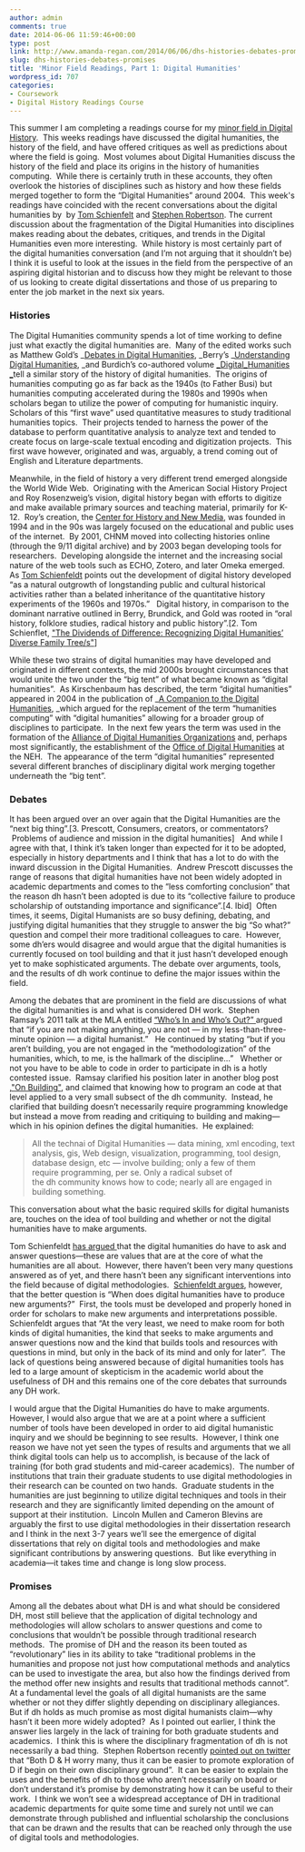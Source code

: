 ```yaml
---
author: admin
comments: true
date: 2014-06-06 11:59:46+00:00
type: post
link: http://www.amanda-regan.com/2014/06/06/dhs-histories-debates-promises/
slug: dhs-histories-debates-promises
title: 'Minor Field Readings, Part 1: Digital Humanities'
wordpress_id: 707
categories:
- Coursework
- Digital History Readings Course
---
```


This summer I am completing a readings course for my [minor field in Digital History](http://www.amanda-regan.com/digital-history-minor-field/).  This weeks readings have discussed the digital humanities, the history of the field, and have offered critiques as well as predictions about where the field is going.  Most volumes about Digital Humanities discuss the history of the field and place its origins in the history of humanities computing.  While there is certainly truth in these accounts, they often overlook the histories of disciplines such as history and how these fields merged together to form the “Digital Humanities” around 2004.  This week's readings have coincided with the recent conversations about the digital humanities by  by [Tom Schienfelt](http://www.foundhistory.org/2014/04/07/the-dividends-of-difference-recognizing-digital-humanities-diverse-family-trees/) and [Stephen Robertson](http://drstephenrobertson.com/2014/05/23/the-differences-between-digital-history-and-digital-humanities/). The current discussion about the fragmentation of the Digital Humanities into disciplines makes reading about the debates, critiques, and trends in the Digital Humanities even more interesting.  While history is most certainly part of the digital humanities conversation (and I’m not arguing that it shouldn’t be) I think it is useful to look at the issues in the field from the perspective of an aspiring digital historian and to discuss how they might be relevant to those of us looking to create digital dissertations and those of us preparing to enter the job market in the next six years.


### Histories


The Digital Humanities community spends a lot of time working to define just what exactly the digital humanities are.  Many of the edited works such as Matthew Gold’s _[Debates in Digital Humanities](http://dhdebates.gc.cuny.edu/), _Berry’s _[Understanding Digital Humanities](http://www.amazon.com/Understanding-Digital-Humanities-David-Berry/dp/0230292658), _and Burdich’s co-authored volume [_Digital_Humanities _](http://mitpress.mit.edu/sites/default/files/titles/content/9780262018470_Open_Access_Edition.pdf)tell a similar story of the history of digital humanities.  The origins of humanities computing go as far back as the 1940s (to Father Busi) but humanities computing accelerated during the 1980s and 1990s when scholars began to utilize the power of computing for humanistic inquiry.  Scholars of this “first wave” used quantitative measures to study traditional humanities topics.  Their projects tended to harness the power of the database to perform quantitative analysis to analyze text and tended to create focus on large-scale textual encoding and digitization projects.  This first wave however, originated and was, arguably, a trend coming out of English and Literature departments.

Meanwhile, in the field of history a very different trend emerged alongside the World Wide Web.  Originating with the American Social History Project and Roy Rosenzweig’s vision, digital history began with efforts to digitize and make available primary sources and teaching material, primarily for K-12.  Roy’s creation, the [Center for History and New Media](chnm.gmu.edu), was founded in 1994 and in the 90s was largely focused on the educational and public uses of the internet.  By 2001, CHNM moved into collecting histories online (through the 9/11 digital archive) and by 2003 began developing tools for researchers.  Developing alongside the internet and the increasing social nature of the web tools such as ECHO, Zotero, and later Omeka emerged.  As [Tom Schienfeldt](http://www.foundhistory.org/2014/04/07/the-dividends-of-difference-recognizing-digital-humanities-diverse-family-trees/) points out the development of digital history developed “as a natural outgrowth of longstanding public and cultural historical activities rather than a belated inheritance of the quantitative history experiments of the 1960s and 1970s.”   Digital history, in comparison to the dominant narrative outlined in Berry, Brundick, and Gold was rooted in “oral history, folklore studies, radical history and public history”.[2. Tom Schienflet, ["The Dividends of Difference: Recognizing Digital Humanities’ Diverse Family Tree/s"](http://www.foundhistory.org/2014/04/07/the-dividends-of-difference-recognizing-digital-humanities-diverse-family-trees/)]

While these two strains of digital humanities may have developed and originated in different contexts, the mid 2000s brought circumstances that would unite the two under the “big tent” of what became known as “digital humanities”.  As Kirschenbaum has described, the term “digital humanities” appeared in 2004 in the publication of _[A Companion to the Digital Humanities](http://www.digitalhumanities.org/companion/), _which argued for the replacement of the term “humanities computing” with “digital humanities” allowing for a broader group of disciplines to participate.  In the next few years the term was used in the formation of the [Alliance of Digital Humanities Organizations](http://adho.org/) and, perhaps most significantly, the establishment of the [Office of Digital Humanities](http://www.neh.gov/divisions/odh/about) at the NEH.  The appearance of the term “digital humanities” represented several different branches of disciplinary digital work merging together underneath the “big tent”.


### Debates


It has been argued over an over again that the Digital Humanities are the “next big thing”.[3. Prescott, Consumers, creators, or commentators?  Problems of audience and mission in the digital humanities]   And while I agree with that, I think it’s taken longer than expected for it to be adopted, especially in history departments and I think that has a lot to do with the inward discussion in the Digital Humanities.  Andrew Prescott discusses the range of reasons that digital humanities have not been widely adopted in academic departments and comes to the “less comforting conclusion” that the reason dh hasn’t been adopted is due to its “collective failure to produce scholarship of outstanding importance and significance”.[4. Ibid]  Often times, it seems, Digital Humanists are so busy defining, debating, and justifying digital humanities that they struggle to answer the big “So what?” question and compel their more traditional colleagues to care.  However, some dh’ers would disagree and would argue that the digital humanities is currently focused on tool building and that it just hasn’t developed enough yet to make sophisticated arguments. The debate over arguments, tools, and the results of dh work continue to define the major issues within the field.

Among the debates that are prominent in the field are discussions of what the digital humanities is and what is considered DH work.  Stephen Ramsay’s 2011 talk at the MLA entitled [“Who’s In and Who’s Out?” ](http://stephenramsay.us/text/2011/01/08/whos-in-and-whos-out/)argued that “if you are not making anything, you are not — in my less-than-three-minute opinion — a digital humanist.”   He continued by stating “but if you aren’t building, you are not engaged in the “methodologization” of the humanities, which, to me, is the hallmark of the discipline…”   Whether or not you have to be able to code in order to participate in dh is a hotly contested issue.  Ramsay clarified his position later in another blog post ,["On Building"](http://stephenramsay.us/text/2011/01/08/whos-in-and-whos-out/), and claimed that knowing how to program an code at that level applied to a very small subsect of the dh community.  Instead, he clarified that building doesn’t necessarily require programming knowledge but instead a move from reading and critiquing to building and making—which in his opinion defines the digital humanities.  He explained:


<blockquote>All the technai of Digital Humanities — data mining, xml encoding, text analysis, gis, Web design, visualization, programming, tool design, database design, etc — involve building; only a few of them require programming, per se. Only a radical subset of the dh community knows how to code; nearly all are engaged in building something.</blockquote>


This conversation about what the basic required skills for digital humanists are, touches on the idea of tool building and whether or not the digital humanities have to make arguments.

Tom Schienfeldt [has argued ](http://www.foundhistory.org/2010/05/12/wheres-the-beef-does-digital-humanities-have-to-answer-questions/)that the digital humanities do have to ask and answer questions—these are values that are at the core of what the humanities are all about.  However, there haven’t been very many questions answered as of yet, and there hasn’t been any significant interventions into the field because of digital methodologies.  [Schienfeldt argues](http://www.foundhistory.org/2010/05/12/wheres-the-beef-does-digital-humanities-have-to-answer-questions/), however, that the better question is “When does digital humanities have to produce new arguments?”  First, the tools must be developed and properly honed in order for scholars to make new arguments and interpretations possible.  Schienfeldt argues that “At the very least, we need to make room for both kinds of digital humanities, the kind that seeks to make arguments and answer questions now and the kind that builds tools and resources with questions in mind, but only in the back of its mind and only for later”.  The lack of questions being answered because of digital humanities tools has led to a large amount of skepticism in the academic world about the usefulness of DH and this remains one of the core debates that surrounds any DH work.

I would argue that the Digital Humanities do have to make arguments.  However, I would also argue that we are at a point where a sufficient number of tools have been developed in order to aid digital humanistic inquiry and we should be beginning to see results.  However, I think one reason we have not yet seen the types of results and arguments that we all think digital tools can help us to accomplish, is because of the lack of training (for both grad students and mid-career academics).  The number of institutions that train their graduate students to use digital methodologies in their research can be counted on two hands.  Graduate students in the humanities are just beginning to utilize digital techniques and tools in their research and they are significantly limited depending on the amount of support at their institution.  Lincoln Mullen and Cameron Blevins are arguably the first to use digital methodologies in their dissertation research and I think in the next 3-7 years we’ll see the emergence of digital dissertations that rely on digital tools and methodologies and make significant contributions by answering questions.  But like everything in academia—it takes time and change is long slow process.


### Promises


Among all the debates about what DH is and what should be considered DH, most still believe that the application of digital technology and methodologies will allow scholars to answer questions and come to conclusions that wouldn’t be possible through traditional research methods.  The promise of DH and the reason its been touted as “revolutionary” lies in its ability to take “traditional problems in the humanities and propose not just how computational methods and analytics can be used to investigate the area, but also how the findings derived from the method offer new insights and results that traditional methods cannot”.  At a fundamental level the goals of all digital humanists are the same whether or not they differ slightly depending on disciplinary allegiances.   But if dh holds as much promise as most digital humanists claim—why hasn’t it been more widely adopted?  As I pointed out earlier, I think the answer lies largely in the lack of training for both graduate students and academics.  I think this is where the disciplinary fragmentation of dh is not necessarily a bad thing.  Stephen Robertson recently [pointed out on twitter](https://twitter.com/smrobertson3/status/471751710843871232) that “Both D & H worry many, thus it can be easier to promote exploration of D if begin on their own disciplinary ground”.  It can be easier to explain the uses and the benefits of dh to those who aren’t necessarily on board or don’t understand it’s promise by demonstrating how it can be useful to their work.  I think we won’t see a widespread acceptance of DH in traditional academic departments for quite some time and surely not until we can demonstrate through published and influential scholarship the conclusions that can be drawn and the results that can be reached only through the use of digital tools and methodologies.


